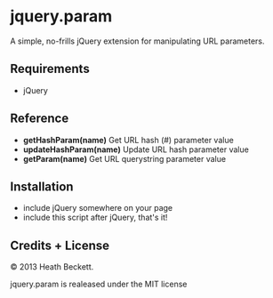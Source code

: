 jquery.param
============

A simple, no-frills jQuery extension for manipulating URL parameters. 

Requirements
------------
- jQuery

Reference
--------
- **getHashParam(name)** Get URL hash (#) parameter value
- **updateHashParam(name)** Update URL hash parameter value
- **getParam(name)** Get URL querystring parameter value

Installation
------------
- include jQuery somewhere on your page
- include this script after jQuery, that's it!

Credits + License
-----------------
&copy; 2013 Heath Beckett.

jquery.param is realeased under the MIT license